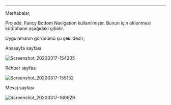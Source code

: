 *****************************
Merhabalar,

Projede, Fancy Bottom Navigation kullanılmıştır. Bunun için eklenmesi kütüphane aşağıdaki gibidir.


Uygulamanın görünümü şu şekildedir;

Anasayfa sayfası

![Screenshot_20200317-154205](https://user-images.githubusercontent.com/13748518/76876511-17f29600-6883-11ea-8368-91fc04d3d04e.jpg)

Rehber sayfası

![Screenshot_20200317-155152](https://user-images.githubusercontent.com/13748518/76876709-60aa4f00-6883-11ea-9cda-bc042febffd8.png)

Mesaj sayfası

![Screenshot_20200317-160929](https://user-images.githubusercontent.com/13748518/76876726-6869f380-6883-11ea-873e-06d821b3f96c.jpg)
